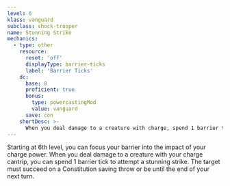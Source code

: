 ```yaml
---
level: 6
klass: vanguard
subclass: shock-trooper
name: Stunning Strike
mechanics:
  - type: other
    resource:
      reset: 'off'
      displayType: barrier-ticks
      label: 'Barrier Ticks'
    dc:
      base: 8
      proficient: true
      bonus:
        type: powercastingMod
        value: vanguard
      save: con
    shortDesc: >-
      When you deal damage to a creature with charge, spend 1 barrier tick to force the creature to succeed a DC {{ dc }} CON save or become <me-condition id="stunned"/> until the end of your next turn.
---
```

Starting at 6th level, you can focus your barrier into the impact of your charge power. When you deal damage to a creature
with your charge cantrip, you can spend 1 barrier tick to attempt a stunning strike. The target must succeed on a Constitution
saving throw or be <me-condition id="stunned"/> until the end of your next turn.
